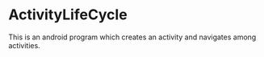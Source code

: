 # ActivityLifeCycle

This is an android program which creates an activity and navigates among activities.
